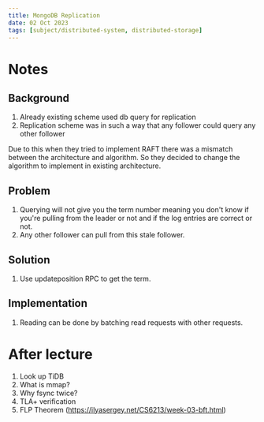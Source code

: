```yaml
---
title: MongoDB Replication
date: 02 Oct 2023
tags: [subject/distributed-system, distributed-storage]
---
```


# Notes

## Background

1. Already existing scheme used db query for replication
2. Replication scheme was in such a way that any follower could query any other follower

Due to this when they tried to implement RAFT there was a mismatch between the architecture and algorithm.
So they decided to change the algorithm to implement in existing architecture.

## Problem

1. Querying will not give you the term number meaning you don't know if you're pulling from the leader or not and if the log entries are correct or not.
2. Any other follower can pull from this stale follower.

## Solution

1. Use updateposition RPC to get the term.

## Implementation

1. Reading can be done by batching read requests with other requests.

# After lecture

1. Look up TiDB
2. What is mmap?
3. Why fsync twice?
4. TLA+ verification
5. FLP Theorem (https://ilyasergey.net/CS6213/week-03-bft.html)
